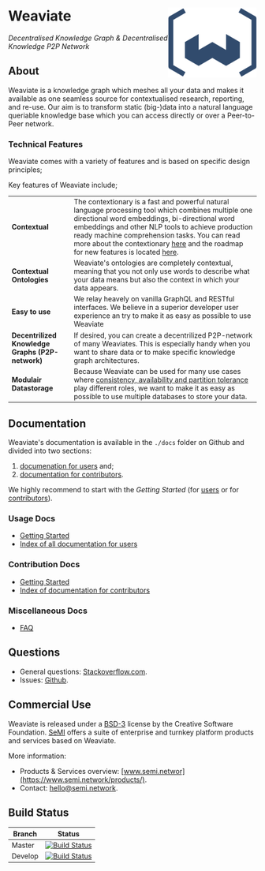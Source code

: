 # Weaviate <img alt='Weaviate logo' src='https://raw.githubusercontent.com/creativesoftwarefdn/weaviate/19de0956c69b66c5552447e84d016f4fe29d12c9/docs/assets/weaviate-logo.png' width='180' align='right' />

_Decentralised Knowledge Graph & Decentralised Knowledge P2P Network_

## About

Weaviate is a knowledge graph which meshes all your data and makes it available as one seamless source for contextualised research, reporting, and re-use. Our aim is to transform static (big-)data into a natural language queriable knowledge base which you can access directly or over a Peer-to-Peer network.

### Technical Features

Weaviate comes with a variety of features and is based on specific design principles;

Key features of Weaviate include;

<table>
  <tr>
    <td width="25%"><b>Contextual</b></td>
    <td>The contextionary is a fast and powerful natural language processing tool which combines multiple one directional word embeddings, bi-directional word embeddings and other NLP tools to achieve production ready machine comprehension tasks. You can read more about the contextionary <a href="./docs/en/contribute/contextionary.md">here</a> and the roadmap for new features is located <a href="./docs/en/contribute/roadmap.md">here</a>.</td> 
  </tr>
  <tr>
    <td><b>Contextual Ontologies</b></td>
    <td>Weaviate's ontologies are completely contextual, meaning that you not only use words to describe what your data means but also the context in which your data appears.</td> 
  </tr>
  <tr>
    <td><b>Easy to use</b></td>
    <td>We relay heavely on vanilla GraphQL and RESTful interfaces. We believe in a superior developer user experience an try to make it as easy as possible to use Weaviate</td> 
  </tr>
  <tr>
    <td><b>Decentrilized Knowledge Graphs (P2P-network)</b></td>
    <td>If desired, you can create a decentrilized P2P-network of many Weaviates. This is especially handy when you want to share data or to make specific knowledge graph architectures.</td> 
  </tr>
  <tr>
    <td><b>Modulair Datastorage</b></td>
    <td>Because Weaviate can be used for many use cases where <a href="https://en.wikipedia.org/wiki/CAP_theorem" target="_blank">consistency, availability and partition tolerance</a> play different roles, we want to make it as easy as possible to use multiple databases to store your data.</td> 
  </tr>
</table>

## Documentation

Weaviate's documentation is available in the `./docs` folder on Github and divided into two sections:

1. [documenation for users](#usage-docs) and;
2. [documentation for contributors](#contribution-docs).

We highly recommend to start with the _Getting Started_ (for [users](./docs/en/use/getting-started.md) or for [contributors](./docs/en/contribute/getting-started.md)).

### Usage Docs

- [Getting Started](./docs/en/use/getting-started.md)
- [Index of all documentation for users](./docs/en/use/index.md)

### Contribution Docs

- [Getting Started](./docs/en/contribute/getting-started.md)
- [Index of documentation for contributors](./docs/en/contribute/index.md)

### Miscellaneous Docs

- [FAQ](./docs/en/use/FAQ.md)

## Questions

- General questions: [Stackoverflow.com](https://stackoverflow.com/questions/tagged/weaviate).
- Issues: [Github](https://github.com/creativesoftwarefdn/weaviate/issues).

## Commercial Use

Weaviate is released under a [BSD-3](https://github.com/creativesoftwarefdn/weaviate/blob/master/LICENSE.md) license by the Creative Software Foundation. [SeMI](https://www.semi.network) offers a suite of enterprise and turnkey platform products and services based on Weaviate.

More information:

- Products & Services overview: [www.semi.networ](https://www.semi.network/products/).
- Contact: [hello@semi.network](mailto:hello@semi.network).

## Build Status

| Branch   | Status        |
| -------- |:-------------:|
| Master   | [![Build Status](https://api.travis-ci.org/creativesoftwarefdn/weaviate.svg?branch=master)](https://travis-ci.org/creativesoftwarefdn/weaviate/branches)
| Develop  | [![Build Status](https://api.travis-ci.org/creativesoftwarefdn/weaviate.svg?branch=develop)](https://travis-ci.org/creativesoftwarefdn/weaviate/branches)